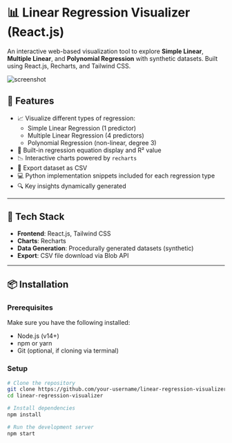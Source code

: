 # 📊 Linear Regression Visualizer (React.js)

An interactive web-based visualization tool to explore **Simple Linear**, **Multiple Linear**, and **Polynomial Regression** with synthetic datasets. Built using React.js, Recharts, and Tailwind CSS.

![screenshot](./preview.png)

## 🚀 Features

- 📈 Visualize different types of regression:
  - Simple Linear Regression (1 predictor)
  - Multiple Linear Regression (4 predictors)
  - Polynomial Regression (non-linear, degree 3)
- 🧮 Built-in regression equation display and R² value
- 📉 Interactive charts powered by `recharts`
- 📂 Export dataset as CSV
- 💻 Python implementation snippets included for each regression type
- 🔍 Key insights dynamically generated

---

## 🧰 Tech Stack

- **Frontend**: React.js, Tailwind CSS
- **Charts**: Recharts
- **Data Generation**: Procedurally generated datasets (synthetic)
- **Export**: CSV file download via Blob API

---

## 📦 Installation

### Prerequisites
Make sure you have the following installed:
- Node.js (v14+)
- npm or yarn
- Git (optional, if cloning via terminal)

### Setup

```bash
# Clone the repository
git clone https://github.com/your-username/linear-regression-visualizer.git
cd linear-regression-visualizer

# Install dependencies
npm install

# Run the development server
npm start
